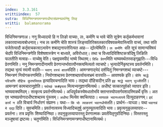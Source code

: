 ```yaml
---
index:  3.3.161
vrittiindex:  57
sutra:  विधिनिमन्त्रणामन्त्रणाधीष्टसंप्रश्नप्रार्थनेषु लिङ्
vritti:  balamanorama 
---
```


विधिनिमन्त्रणाअ। ननु विध्यादयो हि न लिङो वाच्याः, लः, कर्मणि च भावे चेति सूत्रेण कर्तृकर्मभावानां लकारवाच्यत्वबोधनात्। नच लः कर्मणि चेति शास्त्रं लिङ्व्यतिरिक्तलकारविषयकमेवास्त्विति वाच्यं, तथा सति यजेतेत्यादौ कर्तृवाचकत्वाऽभावेन शबाद्यनापत्तेरित्यत आह-- द्योत्येष्विति। `लः कर्मणि चे`ति सूत्रं सामान्यविषयं चेदपि विधिनिमन्त्रणेति विशेषशास्त्रेण न बाध्यते, अविरोधात्। तथा च विध्यादिविशिष्टकर्त्रादिषु लिङिति फलतीति मत्वाह-- वाच्येषु वेति। पक्षद्वयमपीदं भाष्ये स्थितम्। `विधिः प्रेरण`मिति भाष्यमर्थतस्सङ्गृह्णाति---विधिः प्रेरणमिति। ननु निमन्त्रणादीनामपि प्रेरणान्तर्भावात्पौनक्त्यमित्यतो व्याचष्टे। भृत्यादेर्निकृष्टस्य प्रवर्तनमिति। तद्यथा भृत्यं स्वामी वदति-- `भवान् वस्त्रं क्षालये`दिति। आमन्त्रणाद्भेदं दर्शयितुं निमन्त्रणशब्दं व्याचष्टे--- निमन्त्रणं नियोगकरणमिति। नियोगशब्दस्य प्रेरणशब्दपर्यायत्वभ्रमं वारयति-- आवश्यके इति। `त्रीणि श्राद्धे पवित्राणि दौहित्रः कुतपस्तिलः` इत्यादिवचनादिति भावः। तद्यथा दौहित्रादीन् प्रति `इह श्राद्धे भवान् भुञ्जीते`ति। आमन्त्रणं कामचारानुज्ञेति। `यथेच्छं क्र#इयता` मित्यभ्यनुज्ञानमित्यर्थः। अधीष्टं सत्कारपूर्वको व्यापार इति। भाष्यवाक्यमिदम्। सत्कृत्य प्रवर्तनमित्यर्थः। अधिपूर्वकस्येषधातोर्भावे क्तान्तस्योपसर्गवशादस्मिन्नर्थे वृत्तिः। अत एव भाष्यप्रयोगादधीष्टशब्दस्य पुंस्त्वम्। `अधीष्ट` मित्येव क्वचित्पाठः। `माणवकं भवानध्यापये` दित्युदाहरणम्। `इदं कार्यं न वे`ति विचार्य निर्धारणं संप्रश्नः। यथा-- `किं भोः व्याकरणं भवानधीयीते`ति। प्रार्थनं--याच्ञा। यथा `भवानन्नं मे दद्या` दिति। सुवचमिति। प्रवर्तनात्वस्य विध्यादिचतुर्षु अनुस्यूतत्वादिति भावः। प्रवृत्यनुकूलव्यापारः--प्रवर्तना। तत्र प्रवृत्तिः शिष्यादिनिष्ठा। तदनुकूलव्यापारस्तु प्रेरणात्मकः प्रवर्तयितृगुर्वादिनिष्ठः। विस्तरस्तु मञ्जूषायां द्रष्टव्यः। चतुर्णामिति। विधिनिमन्त्रणामन्त्रणाधीष्टानामित्यर्थः।

